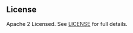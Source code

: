 ## License

Apache 2 Licensed. See [LICENSE](https://github.com/DNXLabs/one-cli/blob/master/LICENSE) for full details.